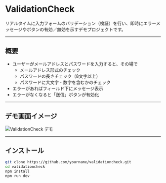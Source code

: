 # ValidationCheck

リアルタイムに入力フォームのバリデーション（検証）を行い、即時にエラーメッセージやボタンの有効／無効を示すデモプロジェクトです。

---

## 概要

- ユーザーがメールアドレスとパスワードを入力すると、その場で  
  - メールアドレス形式のチェック  
  - パスワードの長さチェック（8文字以上）  
  - パスワードに大文字・数字を含むかのチェック  
- エラーがあればフィールド下にメッセージ表示  
- エラーがなくなると「送信」ボタンが有効化  

---

## デモ画面イメージ

![ValidationCheck デモ](./screenshot.png)

---

## インストール

```bash
git clone https://github.com/yourname/validationcheck.git
cd validationcheck
npm install
npm run dev
